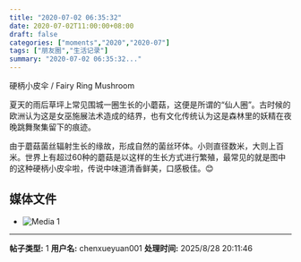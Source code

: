 ```yaml
---
title: "2020-07-02 06:35:32"
date: 2020-07-02T11:00:00+08:00
draft: false
categories: ["moments","2020","2020-07"]
tags: ["朋友圈","生活记录"]
summary: "2020-07-02 06:35:32..."
---
```


硬柄小皮伞 / Fairy Ring Mushroom

夏天的雨后草坪上常见围城一圈生长的小蘑菇，这便是所谓的“仙人圈”。古时候的欧洲认为这是女巫施展法术造成的结界，也有文化传统认为这是森林里的妖精在夜晚跳舞聚集留下的痕迹。

由于蘑菇菌丝辐射生长的缘故，形成自然的菌丝环体。小则直径数米，大则上百米。世界上有超过60种的蘑菇是以这样的生长方式进行繁殖，最常见的就是图中的这种硬柄小皮伞啦，传说中味道清香鲜美，口感极佳。😊

## 媒体文件

- ![Media 1](/Moments/photos/2020-07-02/202007020635320.jpg)

---

**帖子类型:** 1
**用户名:** chenxueyuan001
**处理时间:** 2025/8/28 20:11:46